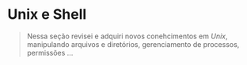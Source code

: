 # Unix e Shell
> Nessa seção revisei e adquiri novos conehcimentos em  *Unix*, manipulando arquivos e diretórios, gerenciamento de processos, permissões ...